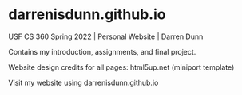 # darrenisdunn.github.io
USF CS 360 Spring 2022 | Personal Website | Darren Dunn

Contains my introduction, assignments, and final project.

Website design credits for all pages: html5up.net (miniport template)

Visit my website using darrenisdunn.github.io

